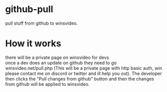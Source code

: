 # github-pull
pull stuff from github to winsvideo.
# How it works
there will be a private page on winsvideo for devs <br> once a dev does an update on github they need to go winsvideo.net/pull.php (This will be a private page with http basic auth, win please contact me on discord or twitter and ill help you out). The developer then clicks the "Pull changes from github" button and then the changes from github will be applied to winsvideo. 
